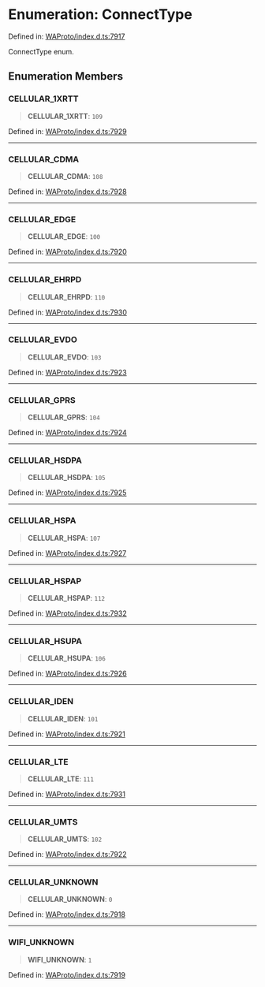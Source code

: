 # Enumeration: ConnectType

Defined in: [WAProto/index.d.ts:7917](https://github.com/Fokusdotid/Baileys/blob/4c54e9ae0a9f37422d51e97c3454891bf06f36e1/WAProto/index.d.ts#L7917)

ConnectType enum.

## Enumeration Members

### CELLULAR\_1XRTT

> **CELLULAR\_1XRTT**: `109`

Defined in: [WAProto/index.d.ts:7929](https://github.com/Fokusdotid/Baileys/blob/4c54e9ae0a9f37422d51e97c3454891bf06f36e1/WAProto/index.d.ts#L7929)

***

### CELLULAR\_CDMA

> **CELLULAR\_CDMA**: `108`

Defined in: [WAProto/index.d.ts:7928](https://github.com/Fokusdotid/Baileys/blob/4c54e9ae0a9f37422d51e97c3454891bf06f36e1/WAProto/index.d.ts#L7928)

***

### CELLULAR\_EDGE

> **CELLULAR\_EDGE**: `100`

Defined in: [WAProto/index.d.ts:7920](https://github.com/Fokusdotid/Baileys/blob/4c54e9ae0a9f37422d51e97c3454891bf06f36e1/WAProto/index.d.ts#L7920)

***

### CELLULAR\_EHRPD

> **CELLULAR\_EHRPD**: `110`

Defined in: [WAProto/index.d.ts:7930](https://github.com/Fokusdotid/Baileys/blob/4c54e9ae0a9f37422d51e97c3454891bf06f36e1/WAProto/index.d.ts#L7930)

***

### CELLULAR\_EVDO

> **CELLULAR\_EVDO**: `103`

Defined in: [WAProto/index.d.ts:7923](https://github.com/Fokusdotid/Baileys/blob/4c54e9ae0a9f37422d51e97c3454891bf06f36e1/WAProto/index.d.ts#L7923)

***

### CELLULAR\_GPRS

> **CELLULAR\_GPRS**: `104`

Defined in: [WAProto/index.d.ts:7924](https://github.com/Fokusdotid/Baileys/blob/4c54e9ae0a9f37422d51e97c3454891bf06f36e1/WAProto/index.d.ts#L7924)

***

### CELLULAR\_HSDPA

> **CELLULAR\_HSDPA**: `105`

Defined in: [WAProto/index.d.ts:7925](https://github.com/Fokusdotid/Baileys/blob/4c54e9ae0a9f37422d51e97c3454891bf06f36e1/WAProto/index.d.ts#L7925)

***

### CELLULAR\_HSPA

> **CELLULAR\_HSPA**: `107`

Defined in: [WAProto/index.d.ts:7927](https://github.com/Fokusdotid/Baileys/blob/4c54e9ae0a9f37422d51e97c3454891bf06f36e1/WAProto/index.d.ts#L7927)

***

### CELLULAR\_HSPAP

> **CELLULAR\_HSPAP**: `112`

Defined in: [WAProto/index.d.ts:7932](https://github.com/Fokusdotid/Baileys/blob/4c54e9ae0a9f37422d51e97c3454891bf06f36e1/WAProto/index.d.ts#L7932)

***

### CELLULAR\_HSUPA

> **CELLULAR\_HSUPA**: `106`

Defined in: [WAProto/index.d.ts:7926](https://github.com/Fokusdotid/Baileys/blob/4c54e9ae0a9f37422d51e97c3454891bf06f36e1/WAProto/index.d.ts#L7926)

***

### CELLULAR\_IDEN

> **CELLULAR\_IDEN**: `101`

Defined in: [WAProto/index.d.ts:7921](https://github.com/Fokusdotid/Baileys/blob/4c54e9ae0a9f37422d51e97c3454891bf06f36e1/WAProto/index.d.ts#L7921)

***

### CELLULAR\_LTE

> **CELLULAR\_LTE**: `111`

Defined in: [WAProto/index.d.ts:7931](https://github.com/Fokusdotid/Baileys/blob/4c54e9ae0a9f37422d51e97c3454891bf06f36e1/WAProto/index.d.ts#L7931)

***

### CELLULAR\_UMTS

> **CELLULAR\_UMTS**: `102`

Defined in: [WAProto/index.d.ts:7922](https://github.com/Fokusdotid/Baileys/blob/4c54e9ae0a9f37422d51e97c3454891bf06f36e1/WAProto/index.d.ts#L7922)

***

### CELLULAR\_UNKNOWN

> **CELLULAR\_UNKNOWN**: `0`

Defined in: [WAProto/index.d.ts:7918](https://github.com/Fokusdotid/Baileys/blob/4c54e9ae0a9f37422d51e97c3454891bf06f36e1/WAProto/index.d.ts#L7918)

***

### WIFI\_UNKNOWN

> **WIFI\_UNKNOWN**: `1`

Defined in: [WAProto/index.d.ts:7919](https://github.com/Fokusdotid/Baileys/blob/4c54e9ae0a9f37422d51e97c3454891bf06f36e1/WAProto/index.d.ts#L7919)

